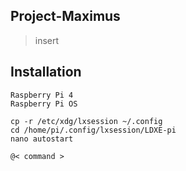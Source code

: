 ## Project-Maximus
> insert

## Installation
```
Raspberry Pi 4
Raspberry Pi OS

cp -r /etc/xdg/lxsession ~/.config
cd /home/pi/.config/lxsession/LDXE-pi
nano autostart

@< command >
```
